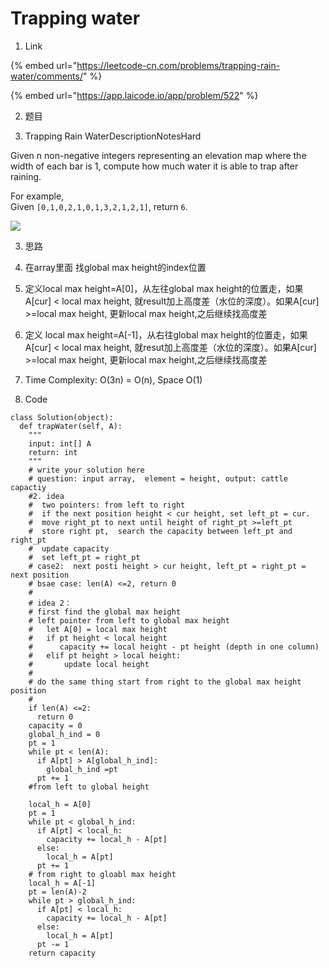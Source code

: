 # Trapping water

1. Link

{% embed url="https://leetcode-cn.com/problems/trapping-rain-water/comments/" %}

{% embed url="https://app.laicode.io/app/problem/522" %}



2.  题目

522. Trapping Rain WaterDescriptionNotesHard

Given n non-negative integers representing an elevation map where the width of each bar is 1, compute how much water it is able to trap after raining.

For example,   
Given `[0,1,0,2,1,0,1,3,2,1,2,1]`, return `6`.

![](https://leetcode.com/static/images/problemset/rainwatertrap.png)

3. 思路

1. 在array里面 找global max height的index位置 
2. 定义local max height=A\[0\]，从左往global max height的位置走，如果A\[cur\] &lt; local max height, 就result加上高度差（水位的深度）。如果A\[cur\] &gt;=local max height, 更新local max height,之后继续找高度差
3. 定义 local max height=A\[-1\]，从右往global max height的位置走，如果A\[cur\] &lt; local max height, 就resut加上高度差（水位的深度）。如果A\[cur\] &gt;=local max height, 更新local max height,之后继续找高度差
4. Time Complexity: O\(3n\) = O\(n\), Space O\(1\)

4. Code

```text
class Solution(object):
  def trapWater(self, A):
    """
    input: int[] A
    return: int
    """
    # write your solution here
    # question: input array,  element = height, output: cattle capactiy
    #2. idea
    #  two pointers: from left to right
    #  if the next position height < cur height, set left_pt = cur.
    #  move right_pt to next until height of right_pt >=left_pt
    #  store right pt,  search the capacity between left_pt and right_pt 
    #  update capacity
    #  set left_pt = right_pt
    # case2:  next posti height > cur height, left_pt = right_pt = next position
    # bsae case: len(A) <=2, return 0
    #
    # idea 2： 
    # first find the global max height
    # left pointer from left to global max height
    #   let A[0] = local max height
    #   if pt height < local height
    #      capacity += local height - pt height (depth in one column)
    #   elif pt height > local height:
    #       update local height
    #
    # do the same thing start from right to the global max height position
    #
    if len(A) <=2:
      return 0
    capacity = 0
    global_h_ind = 0
    pt = 1
    while pt < len(A):
      if A[pt] > A[global_h_ind]:
        global_h_ind =pt
      pt += 1
    #from left to global height
    
    local_h = A[0]
    pt = 1
    while pt < global_h_ind:
      if A[pt] < local_h:
        capacity += local_h - A[pt]
      else:
        local_h = A[pt]
      pt += 1
    # from right to gloabl max height
    local_h = A[-1]
    pt = len(A)-2
    while pt > global_h_ind:
      if A[pt] < local_h:
        capacity += local_h - A[pt]
      else:
        local_h = A[pt]
      pt -= 1
    return capacity



    
```



